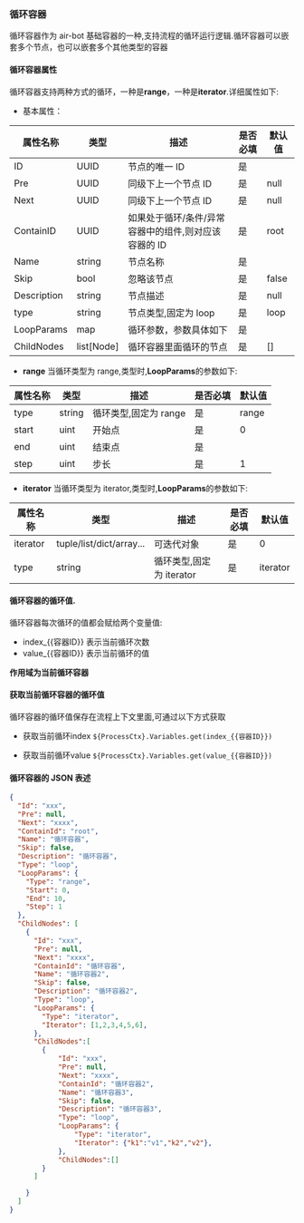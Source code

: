 ### 循环容器

循环容器作为 air-bot 基础容器的一种,支持流程的循环运行逻辑.循环容器可以嵌套多个节点，也可以嵌套多个其他类型的容器

#### 循环容器属性

循环容器支持两种方式的循环，一种是**range**，一种是**iterator**.详细属性如下:

- 基本属性：

| 属性名称    | 类型       | 描述                                                 | 是否必填 | 默认值 |
| ----------- | ---------- | ---------------------------------------------------- | -------- | ------ |
| ID          | UUID       | 节点的唯一 ID                                        | 是       |
| Pre         | UUID       | 同级下上一个节点 ID                                  | 是       | null   |
| Next        | UUID       | 同级下上一个节点 ID                                  | 是       | null   |
| ContainID   | UUID       | 如果处于循环/条件/异常容器中的组件,则对应该容器的 ID | 是       | root   |
| Name        | string     | 节点名称                                             | 是       |
| Skip        | bool       | 忽略该节点                                           | 是       | false  |
| Description | string     | 节点描述                                             | 是       | null   |
| type        | string     | 节点类型,固定为 loop                                 | 是       | loop   |
| LoopParams  | map        | 循环参数，参数具体如下                               | 是       |        |
| ChildNodes  | list[Node] | 循环容器里面循环的节点                               | 是       | []     |

- **range**
  当循环类型为 range,类型时,**LoopParams**的参数如下:

| 属性名称 | 类型   | 描述                  | 是否必填 | 默认值 |
| -------- | ------ | --------------------- | -------- | ------ |
| type     | string | 循环类型,固定为 range | 是       | range  |
| start    | uint   | 开始点                | 是       | 0      |
| end      | uint   | 结束点                | 是       |        |
| step     | uint   | 步长                  | 是       | 1      |

- **iterator**
  当循环类型为 iterator,类型时,**LoopParams**的参数如下:

| 属性名称 | 类型                     | 描述                     | 是否必填 | 默认值   |
| -------- | ------------------------ | ------------------------ | -------- | -------- |
| iterator | tuple/list/dict/array... | 可迭代对象               | 是       | 0        |
| type     | string                   | 循环类型,固定为 iterator | 是       | iterator |

#### 循环容器的循环值.

循环容器每次循环的值都会赋给两个变量值:

- index_{{容器ID}}
  表示当前循环次数
- value_{{容器ID}}
  表示当前循环的值

**作用域为当前循环容器**

#### 获取当前循环容器的循环值
循环容器的循环值保存在流程上下文里面,可通过以下方式获取

- 获取当前循环index 
`${ProcessCtx}.Variables.get(index_{{容器ID}})`


- 获取当前循环value 
`${ProcessCtx}.Variables.get(value_{{容器ID}})`



#### 循环容器的 JSON 表述

```json
{
  "Id": "xxx",
  "Pre": null,
  "Next": "xxxx",
  "ContainId": "root",
  "Name": "循环容器",
  "Skip": false,
  "Description": "循环容器",
  "Type": "loop",
  "LoopParams": {
    "Type": "range",
    "Start": 0,
    "End": 10,
    "Step": 1
  },
  "ChildNodes": [
    {
      "Id": "xxx",
      "Pre": null,
      "Next": "xxxx",
      "ContainId": "循环容器",
      "Name": "循环容器2",
      "Skip": false,
      "Description": "循环容器2",
      "Type": "loop",
      "LoopParams": {
        "Type": "iterator",
        "Iterator": [1,2,3,4,5,6],
      },
      "ChildNodes":[
        {
            "Id": "xxx",
            "Pre": null,
            "Next": "xxxx",
            "ContainId": "循环容器2",
            "Name": "循环容器3",
            "Skip": false,
            "Description": "循环容器3",
            "Type": "loop",
            "LoopParams": {
                "Type": "iterator",
                "Iterator": {"k1":"v1","k2","v2"},
            },
            "ChildNodes":[]
        }
      ]

    }
  ]
}
```
